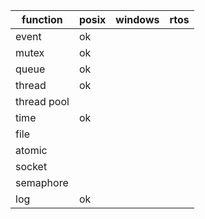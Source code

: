 | function | posix | windows | rtos |
| --- | --- | --- | --- |
| event | ok | | |
| mutex | ok | | |
| queue | ok | | |
| thread | ok | | |
| thread pool | | | |
| time | ok | | |
| file | | | |
| atomic | | | |
| socket | | | |
| semaphore | | | |
| log | ok | | |